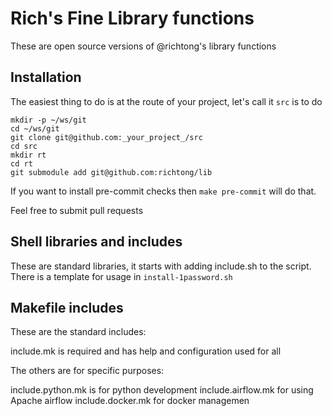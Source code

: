 # Rich's Fine Library functions

These are open source versions of @richtong's library functions

## Installation

The easiest thing to do is at the route of your project, let's call it `src` is
to do

```shell
mkdir -p ~/ws/git
cd ~/ws/git
git clone git@github.com:_your_project_/src
cd src
mkdir rt
cd rt
git submodule add git@github.com:richtong/lib
```

If you want to install pre-commit checks then `make pre-commit` will do that.

Feel free to submit pull requests

## Shell libraries and includes

These are standard libraries, it starts with adding include.sh to the script.
There is a template for usage in `install-1password.sh`



## Makefile includes

These are the standard includes:

include.mk is required and has help and configuration used for all

The others are for specific purposes:

include.python.mk is for python development
include.airflow.mk for using Apache airflow
include.docker.mk for docker managemen
